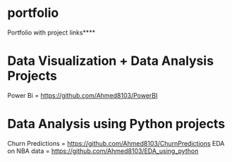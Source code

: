 # portfolio
Portfolio with project links****

# Data Visualization + Data Analysis Projects
Power Bi = https://github.com/Ahmed8103/PowerBI

# Data Analysis using Python projects
Churn Predictions = https://github.com/Ahmed8103/ChurnPredictions
EDA on NBA data = https://github.com/Ahmed8103/EDA_using_python


